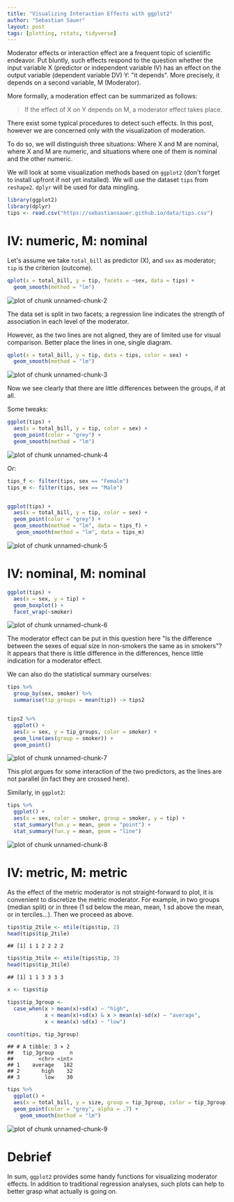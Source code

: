 ```yaml
---
title: "Visualizing Interaction Effects with ggplot2"
author: "Sebastian Sauer"
layout: post
tags: [plotting, rstats, tidyverse]
---
```





Moderator effects or interaction effect are a frequent topic of scientific endeavor. Put bluntly, such effects respond to the question whether the input variable X (predictor or independent variable IV) has an effect on the output variable (dependent variable DV) Y: "it depends". More precisely, it depends on a second variable, M (Moderator).

More formally, a moderation effect can be summarized as follows:

>    If the effect of X on Y depends on M, a moderator effect takes place.

There exist some typical procedures to detect such effects. In this post, however we are concerned only with the visualization of moderation. 

To do so, we will distinguish three situations: Where X and M are nominal, where X and M are numeric, and situations where one of them is nominal and the other numeric.

We will look at some visualization methods based on `ggplot2` (don't forget to install upfront if not yet installed). We will use the dataset `tips` from `reshape2`. `dplyr` will be used for data mingling.



```r
library(ggplot2) 
library(dplyr) 
tips <- read.csv("https://sebastiansauer.github.io/data/tips.csv")
```

# IV: numeric, M: nominal

Let's assume we take `total_bill` as predictor (X), and `sex` as moderator; `tip` is the criterion (outcome).


```r
qplot(x = total_bill, y = tip, facets = ~sex, data = tips) +
  geom_smooth(method = "lm")
```

![plot of chunk unnamed-chunk-2](https://sebastiansauer.github.io/images/2017-01-17/unnamed-chunk-2-1.png)

The data set is split in two facets; a regression line indicates the strength of association in each level of the moderator. 

However, as the two lines are not aligned, they are of limited use for visual comparison. Better place the lines in one, single diagram.


```r
qplot(x = total_bill, y = tip, data = tips, color = sex) +
  geom_smooth(method = "lm") 
```

![plot of chunk unnamed-chunk-3](https://sebastiansauer.github.io/images/2017-01-17/unnamed-chunk-3-1.png)

Now we see clearly that there are little differences between the groups, if at all.

Some tweaks:


```r
ggplot(tips) +
  aes(x = total_bill, y = tip, color = sex) +
  geom_point(color = "grey") +
  geom_smooth(method = "lm")
```

![plot of chunk unnamed-chunk-4](https://sebastiansauer.github.io/images/2017-01-17/unnamed-chunk-4-1.png)


Or:

```r
tips_f <- filter(tips, sex == "Female")
tips_m <- filter(tips, sex == "Male")


ggplot(tips) +
  aes(x = total_bill, y = tip, color = sex) +
  geom_point(color = "grey") +
  geom_smooth(method = "lm", data = tips_f) +
   geom_smooth(method = "lm", data = tips_m)
```

![plot of chunk unnamed-chunk-5](https://sebastiansauer.github.io/images/2017-01-17/unnamed-chunk-5-1.png)



# IV: nominal, M: nominal


```r
ggplot(tips) +
  aes(x = sex, y = tip) +
  geom_boxplot() +
  facet_wrap(~smoker)
```

![plot of chunk unnamed-chunk-6](https://sebastiansauer.github.io/images/2017-01-17/unnamed-chunk-6-1.png)

The moderator effect can be put in this question here "Is the difference between the sexes of equal size in non-smokers the same as in smokers"? It appears that there is little difference in the differences, hence little indication for a moderator effect.

We can also do the statistical summary ourselves:


```r
tips %>% 
  group_by(sex, smoker) %>% 
  summarise(tip_groups = mean(tip)) -> tips2


tips2 %>% 
  ggplot() +
  aes(x = sex, y = tip_groups, color = smoker) +
  geom_line(aes(group = smoker)) +
  geom_point()
```

![plot of chunk unnamed-chunk-7](https://sebastiansauer.github.io/images/2017-01-17/unnamed-chunk-7-1.png)


This plot argues for some interaction of the two predictors, as the lines are not parallel (in fact they are crossed here).

Similarly, in `ggplot2`:


```r
tips %>% 
  ggplot() +
  aes(x = sex, color = smoker, group = smoker, y = tip) +
  stat_summary(fun.y = mean, geom = "point") +
  stat_summary(fun.y = mean, geom = "line")
```

![plot of chunk unnamed-chunk-8](https://sebastiansauer.github.io/images/2017-01-17/unnamed-chunk-8-1.png)



# IV: metric, M: metric

As the effect of the metric moderator is not straight-forward to plot, it is convenient to discretize the metric moderator. For example, in two groups (median split) or in three (1 sd below the mean, mean, 1 sd above the mean, or in terciles...). Then we proceed as above.



```r
tips$tip_2tile <- ntile(tips$tip, 2)
head(tips$tip_2tile)
```

```
## [1] 1 1 2 2 2 2
```

```r
tips$tip_3tile <- ntile(tips$tip, 3)
head(tips$tip_3tile)
```

```
## [1] 1 1 3 3 3 3
```

```r
x <- tips$tip

tips$tip_3group <-
  case_when(x > mean(x)+sd(x) ~ "high",
            x < mean(x)+sd(x) & x > mean(x)-sd(x) ~ "average",
            x < mean(x)-sd(x) ~ "low")

count(tips, tip_3group)
```

```
## # A tibble: 3 × 2
##   tip_3group     n
##        <chr> <int>
## 1    average   182
## 2       high    32
## 3        low    30
```

```r
tips %>% 
  ggplot() +
  aes(x = total_bill, y = size, group = tip_3group, color = tip_3group) +
  geom_point(color = "grey", alpha = .7) +
    geom_smooth(method = "lm")
```

![plot of chunk unnamed-chunk-9](https://sebastiansauer.github.io/images/2017-01-17/unnamed-chunk-9-1.png)


# Debrief
In sum, `ggplot2` provides some handy functions for visualizing moderator effects. In addition to traditional regression analyses, such plots can help to better grasp what actually is going on.
